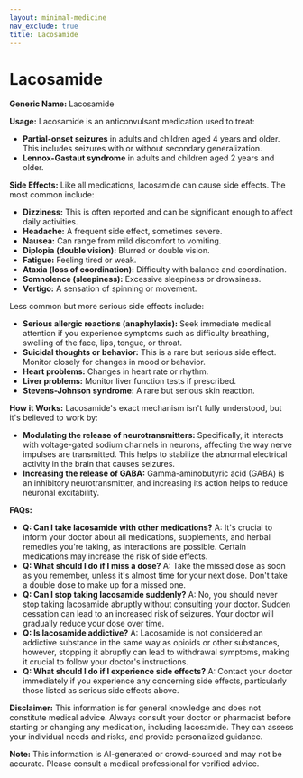 ```yaml
---
layout: minimal-medicine
nav_exclude: true
title: Lacosamide
---
```


# Lacosamide

**Generic Name:** Lacosamide

**Usage:** Lacosamide is an anticonvulsant medication used to treat:

* **Partial-onset seizures** in adults and children aged 4 years and older.  This includes seizures with or without secondary generalization.
* **Lennox-Gastaut syndrome** in adults and children aged 2 years and older.


**Side Effects:**  Like all medications, lacosamide can cause side effects.  The most common include:

* **Dizziness:** This is often reported and can be significant enough to affect daily activities.
* **Headache:**  A frequent side effect, sometimes severe.
* **Nausea:** Can range from mild discomfort to vomiting.
* **Diplopia (double vision):** Blurred or double vision.
* **Fatigue:** Feeling tired or weak.
* **Ataxia (loss of coordination):** Difficulty with balance and coordination.
* **Somnolence (sleepiness):** Excessive sleepiness or drowsiness.
* **Vertigo:** A sensation of spinning or movement.


Less common but more serious side effects include:

* **Serious allergic reactions (anaphylaxis):**  Seek immediate medical attention if you experience symptoms such as difficulty breathing, swelling of the face, lips, tongue, or throat.
* **Suicidal thoughts or behavior:** This is a rare but serious side effect.  Monitor closely for changes in mood or behavior.
* **Heart problems:**  Changes in heart rate or rhythm.
* **Liver problems:**  Monitor liver function tests if prescribed.
* **Stevens-Johnson syndrome:** A rare but serious skin reaction.


**How it Works:** Lacosamide's exact mechanism isn't fully understood, but it's believed to work by:

* **Modulating the release of neurotransmitters:** Specifically, it interacts with voltage-gated sodium channels in neurons, affecting the way nerve impulses are transmitted. This helps to stabilize the abnormal electrical activity in the brain that causes seizures.
* **Increasing the release of GABA:** Gamma-aminobutyric acid (GABA) is an inhibitory neurotransmitter, and increasing its action helps to reduce neuronal excitability.


**FAQs:**

* **Q: Can I take lacosamide with other medications?** A:  It's crucial to inform your doctor about all medications, supplements, and herbal remedies you're taking, as interactions are possible.  Certain medications may increase the risk of side effects.
* **Q: What should I do if I miss a dose?** A: Take the missed dose as soon as you remember, unless it's almost time for your next dose.  Don't take a double dose to make up for a missed one.
* **Q: Can I stop taking lacosamide suddenly?** A: No, you should never stop taking lacosamide abruptly without consulting your doctor.  Sudden cessation can lead to an increased risk of seizures.  Your doctor will gradually reduce your dose over time.
* **Q:  Is lacosamide addictive?** A:  Lacosamide is not considered an addictive substance in the same way as opioids or other substances, however, stopping it abruptly can lead to withdrawal symptoms, making it crucial to follow your doctor's instructions.
* **Q: What should I do if I experience side effects?** A: Contact your doctor immediately if you experience any concerning side effects, particularly those listed as serious side effects above.


**Disclaimer:** This information is for general knowledge and does not constitute medical advice.  Always consult your doctor or pharmacist before starting or changing any medication, including lacosamide.  They can assess your individual needs and risks, and provide personalized guidance.


**Note:** This information is AI-generated or crowd-sourced and may not be accurate. Please consult a medical professional for verified advice.